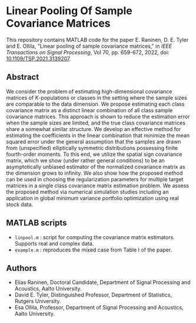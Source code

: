 # Linear Pooling Of Sample Covariance Matrices

This repository contains MATLAB code for the paper E. Raninen, D. E. Tyler and
E. Ollila, "Linear pooling of sample covariance matrices," in *IEEE Transactions
on Signal Processing*, Vol 70, pp. 659-672, 2022, doi:
[10.1109/TSP.2021.3139207](https://doi.org/10.1109/TSP.2021.3139207).

## Abstract

We consider the problem of estimating high-dimensional covariance matrices of
*K*-populations or classes in the setting where the sample sizes are comparable
to the data dimension. We propose estimating each class covariance matrix as a
distinct linear combination of all class sample covariance matrices. This
approach is shown to reduce the estimation error when the sample sizes are
limited, and the true class covariance matrices share a somewhat similar
structure. We develop an effective method for estimating the coefficients in the
linear combination that minimize the mean squared error under the general
assumption that the samples are drawn from (unspecified) elliptically symmetric
distributions possessing finite fourth-order moments. To this end, we utilize
the spatial sign covariance matrix, which we show (under rather general
conditions) to be an asymptotically unbiased estimator of the normalized
covariance matrix as the dimension grows to infinity. We also show how the
proposed method can be used in choosing the regularization parameters for
multiple target matrices in a single class covariance matrix estimation problem.
We assess the proposed method via numerical simulation studies including an
application in global minimum variance portfolio optimization using real stock
data.

## MATLAB scripts
* `linpool.m` : script for computing the covariance matrix estimators. Supports real and complex data.
* `example.m` : reproduces the mixed case from Table I of the paper.

## Authors
* Elias Raninen, Doctoral Candidate, Department of Signal Processing and Acoustics, Aalto University.
* David E. Tyler, Distinguished Professor, Department of Statistics, Rutgers University.
* Esa Ollila, Professor, Department of Signal Processing and Acoustics, Aalto University.
